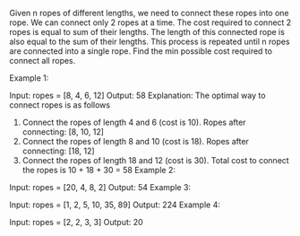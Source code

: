 Given n ropes of different lengths, we need to connect these ropes into one rope. We can connect only 2 ropes at a time. The cost required to connect 2 ropes is equal to sum of their lengths. The length of this connected rope is also equal to the sum of their lengths. This process is repeated until n ropes are connected into a single rope. Find the min possible cost required to connect all ropes.

Example 1:

Input: ropes = [8, 4, 6, 12]
Output: 58
Explanation: The optimal way to connect ropes is as follows
1. Connect the ropes of length 4 and 6 (cost is 10). Ropes after connecting: [8, 10, 12]
2. Connect the ropes of length 8 and 10 (cost is 18). Ropes after connecting: [18, 12]
3. Connect the ropes of length 18 and 12 (cost is 30).
Total cost to connect the ropes is 10 + 18 + 30 = 58
Example 2:

Input: ropes = [20, 4, 8, 2]
Output: 54
Example 3:

Input: ropes = [1, 2, 5, 10, 35, 89]
Output: 224
Example 4:

Input: ropes = [2, 2, 3, 3]
Output: 20